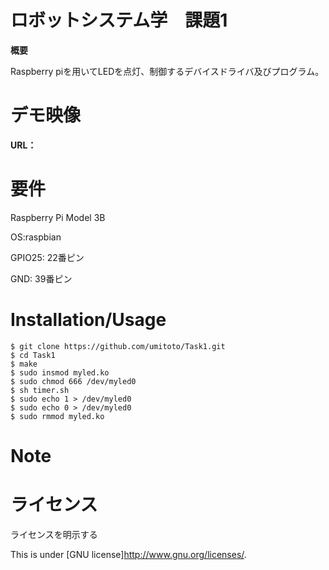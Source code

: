 # ロボットシステム学　課題1
 **概要**
 
 Raspberry piを用いてLEDを点灯、制御するデバイスドライバ及びプログラム。
 
 
# デモ映像
 
**URL：**
 
 
# 要件

Raspberry Pi Model 3B

OS:raspbian

GPIO25: 22番ピン

GND: 39番ピン
 
# Installation/Usage
 
    $ git clone https://github.com/umitoto/Task1.git  
    $ cd Task1  
    $ make  
    $ sudo insmod myled.ko
    $ sudo chmod 666 /dev/myled0
    $ sh timer.sh
    $ sudo echo 1 > /dev/myled0
    $ sudo echo 0 > /dev/myled0
    $ sudo rmmod myled.ko
 
# Note
 
 
# ライセンス
ライセンスを明示する
 
This is under [GNU license]<http://www.gnu.org/licenses/>.
 
